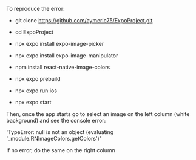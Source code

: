 To reproduce the error:

- git clone https://github.com/aymeric75/ExpoProject.git

- cd ExpoProject

- npx expo install expo-image-picker

- npx expo install expo-image-manipulator

- npm install react-native-image-colors

- npx expo prebuild

- npx expo run:ios

- npx expo start


Then, once the app starts go to select an image on the left column (white background) and see the console error:

'TypeError: null is not an object (evaluating '_module.RNImageColors.getColors')'

If no error, do the same on the right column


